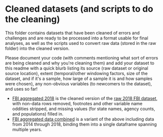 # Cleaned datasets (and scripts to do the cleaning)

This folder contains datasets that have been cleaned of errors and challenges and are ready to be processed into a format usable for final analyses, as well as the scripts used to convert raw data (stored in the raw folder) into the cleaned version. 

Please document your code (with comments mentioning what sort of errors are being cleaned and why you're cleaning them) and add your dataset to this readme with a quick blurb listing its source (raw dataset or original source location), extent (temporal/other windowing factors, size of the dataset, and if it's a sample, how large of a sample it is and how samples were chosen), any non-obvious variables (to newcomers to the dataset), and uses so far!

* [FBI aggregated 2018](fbi_aggregated_2018) is the cleaned version of the [raw 2018 FBI dataset](../raw/2018_FBI_aggregate_crime_data.xls), with non-data rows removed, footnotes and other variable name oddities stripped, and missing values (for state names, agency counts, and populations) filled in.
* [FBI aggregated data combined](fbi_aggregated_data_combined) is a variant of the above including data from 2014 through 2018, binding them into a single dataframe spanning multiple years.
